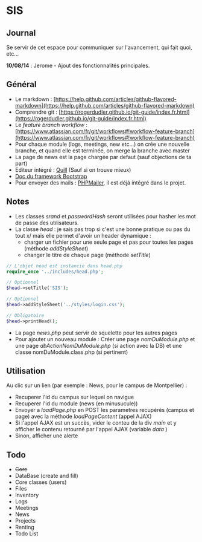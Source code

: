 SIS
===

## Journal
Se servir de cet espace pour communiquer sur l'avancement, qui fait quoi, etc...

__10/08/14__ : Jerome - Ajout des fonctionnalités principales.

## Général

* Le markdown : [https://help.github.com/articles/github-flavored-markdown](https://help.github.com/articles/github-flavored-markdown)
* Comprendre git : [https://rogerdudler.github.io/git-guide/index.fr.html](https://rogerdudler.github.io/git-guide/index.fr.html)
* Le _feature branch workflow_ : [https://www.atlassian.com/fr/git/workflows#!workflow-feature-branch](https://www.atlassian.com/fr/git/workflows#!workflow-feature-branch)
* Pour chaque module (logs, meetings, new etc...) on crée une nouvelle branche, et quand elle est terminée, on merge la branche avec master
* La page de news est la page chargée par defaut (sauf objections de ta part)
* Editeur intégré : [Quill](http://quilljs.com/) (Sauf si on trouve mieux)
* [Doc du framework Bootstrap](http://getbootstrap.com)
* Pour envoyer des mails : [PHPMailer](https://github.com/PHPMailer/PHPMailer), il est déjà intégré dans le projet.

## Notes
* Les classes _srand_ et _passwordHash_ seront utilisées pour hasher les mot de passe des utilisateurs.
* La classe _head_ : je sais pas trop si c'est une bonne pratique ou pas du tout x/ mais elle permet d'avoir un header dynamique : 
	* charger un fichier pour une seule page et pas pour toutes les pages (méthode _addStyleSheet_)
	* changer le titre de chaque page (méthode _setTitle_)

```php
// L'objet head est instancie dans head.php  
require_once '../includes/head.php';

// Optionnel
$head->setTitle('SIS');	

// Optionnel
$head->addStyleSheet('../styles/login.css');

// Obligatoire
$head->printHead();
```

* La page _news.php_ peut servir de squelette pour les autres pages
* Pour ajouter un nouveau module : Créer une page _nomDuModule.php_ et une page _dbActionNomDuModule.php_ (si action avec la DB) et une classe nomDuModule.class.php (si pertinent)


## Utilisation
Au clic sur un lien (par exemple : News, pour le campus de Montpellier) : 

* Recuperer l'id du campus sur lequel on navigue
* Recuperer l'id du module (news (en minusucule))
* Envoyer a _loadPage.php_ en POST les parametres recupérés (campus et page) avec la méthode _loadPageContent_ (appel AJAX)
* Si l'appel AJAX est un succès, vider le conteu de la div _main_ et y afficher le contenu retourné par l'appel AJAX (variable _data_ )
* Sinon, afficher une alerte


## Todo

* ~~Core~~
* DataBase (create and fill)
* Core classes (users)
* Files
* Inventory
* Logs
* Meetings
* News
* Projects
* Renting
* Todo List
